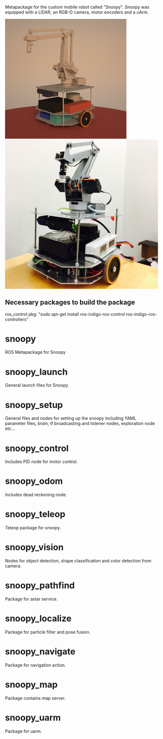 Metapackage for the custom mobile robot called "Snoopy". Snoopy was equipped with a LIDAR, an RGB-D camera, motor encoders and a uArm. 

![demo](demos/render.png)
![demo](demos/robot.jpg)

## Necessary packages to build the package
ros_control pkg: "sudo apt-get install ros-indigo-ros-control ros-indigo-ros-controllers"


# snoopy
ROS Metapackage for Snoopy 

# snoopy_launch
General launch files for Snoopy

# snoopy_setup
General files and nodes for setting up the snoopy including YAML parameter files, brain, tf broadcasting and listener nodes, exploration node etc...

# snoopy_control
Includes PID node for motor control. 

# snoopy_odom
Includes dead reckoning node. 

# snoopy_teleop
Teleop package for snoopy.

# snoopy_vision
Nodes for object detection, shape classification and color detection from camera.

# snoopy_pathfind
Package for astar service.

# snoopy_localize
Package for particle filter and pose fusion.

# snoopy_navigate
Package for navigation action. 

# snoopy_map
Package contains map server. 

# snoopy_uarm
Package for uarm.
